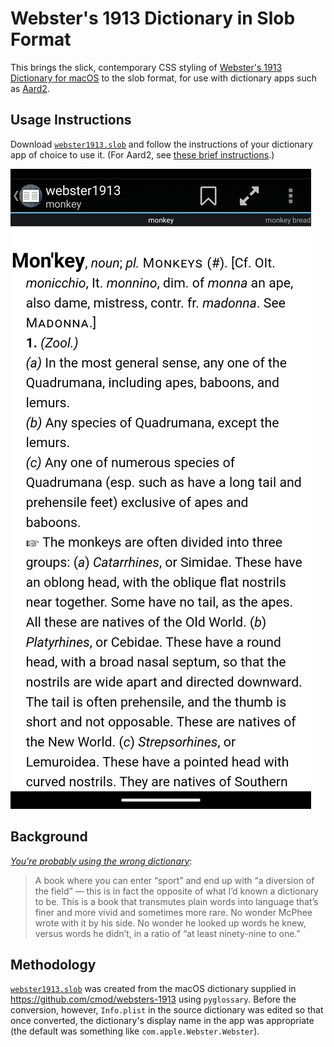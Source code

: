 # Webster's 1913 Dictionary in Slob Format

This brings the slick, contemporary CSS styling of [Webster's 1913 Dictionary for macOS](https://github.com/cmod/websters-1913) to the slob format, for use with dictionary apps such as [Aard2](https://github.com/itkach/aard2-android).

## Usage Instructions

Download [`webster1913.slob`](https://github.com/wwlorey/webster1913/raw/master/webster1913.slob) and follow the instructions of your dictionary app of choice to use it. (For Aard2, see [these brief instructions](https://github.com/itkach/aard2-android?tab=readme-ov-file#dictionary-management).)

![Aard2 screenshot of results for "Monkey"](https://github.com/wwlorey/webster1913/raw/master/screenshots/example.png)

## Background

[*You’re probably using the wrong dictionary*](https://jsomers.net/blog/dictionary):

> A book where you can enter “sport” and end up with “a diversion of the field” — this is in fact the opposite of what I’d known a dictionary to be. This is a book that transmutes plain words into language that’s finer and more vivid and sometimes more rare. No wonder McPhee wrote with it by his side. No wonder he looked up words he knew, versus words he didn’t, in a ratio of “at least ninety-nine to one.”

## Methodology

[`webster1913.slob`](https://github.com/wwlorey/webster1913/raw/master/webster1913.slob) was created from the macOS dictionary supplied in https://github.com/cmod/websters-1913 using `pyglossary`. Before the conversion, however, `Info.plist` in the source dictionary was edited so that once converted, the dictionary's display name in the app was appropriate (the default was something like `com.apple.Webster.Webster`).

